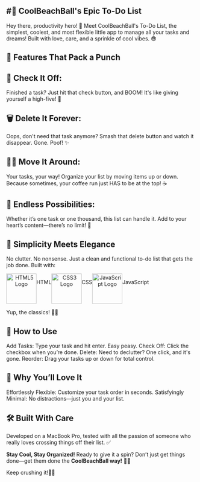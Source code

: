 #📝 CoolBeachBall's Epic To-Do List
-----------------------------------
Hey there, productivity hero! 🎉 Meet CoolBeachBall's To-Do List, the simplest, coolest, and most flexible little app to manage all your tasks and dreams! Built with love, care, and a sprinkle of cool vibes. 😎

🚀 Features That Pack a Punch
------------------------------

🌟 Check It Off:
---------------
Finished a task? Just hit that check button, and BOOM! It's like giving yourself a high-five! 🙌

🗑️ Delete It Forever:
--------------------
Oops, don't need that task anymore? Smash that delete button and watch it disappear. Gone. Poof! ✨

🔼🔽 Move It Around:
-------------------
Your tasks, your way! Organize your list by moving items up or down. Because sometimes, your coffee run just HAS to be at the top! ☕

📜 Endless Possibilities:
------------------------
Whether it’s one task or one thousand, this list can handle it. Add to your heart’s content—there’s no limit! 🎉

🎨 Simplicity Meets Elegance
----------------------------
No clutter. No nonsense. Just a clean and functional to-do list that gets the job done. Built with:


<div style="text-align: center; display: flex; flex-direction: row;">
  <img src="https://cdn.jsdelivr.net/gh/devicons/devicon/icons/html5/html5-original.svg" alt="HTML5 Logo" style="width: 80px; height: auto;" />
  <p>HTML</p>
  <img src="https://cdn.jsdelivr.net/gh/devicons/devicon/icons/css3/css3-original.svg" alt="CSS3 Logo" style="width: 80px; height: auto;" />
  <p>CSS</p>
  <img src="https://cdn.jsdelivr.net/gh/devicons/devicon/icons/javascript/javascript-original.svg" alt="JavaScript Logo" style="width: 80px; height: auto;" />
  <p>JavaScript</p>
</div>

Yup, the classics! 🧙‍♂️

🌈 How to Use
-------------
Add Tasks: Type your task and hit enter. Easy peasy.
Check Off: Click the checkbox when you’re done.
Delete: Need to declutter? One click, and it's gone.
Reorder: Drag your tasks up or down for total control.

🤩 Why You’ll Love It
---------------------
Effortlessly Flexible: Customize your task order in seconds.
Satisfyingly Minimal: No distractions—just you and your list.

🛠️ Built With Care
------------------
Developed on a MacBook Pro, tested with all the passion of someone who really loves crossing things off their list. ✅

**Stay Cool, Stay Organized!**
Ready to give it a spin?
Don’t just get things done—get them done the **CoolBeachBall way!** 🌊🎾

Keep crushing it!🎩✨
